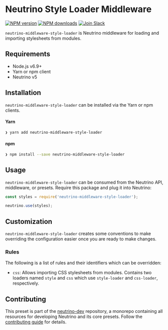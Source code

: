 # Neutrino Style Loader Middleware
[![NPM version][npm-image]][npm-url] [![NPM downloads][npm-downloads]][npm-url] [![Join Slack][slack-image]][slack-url]

`neutrino-middleware-style-loader` is Neutrino middleware for loading and importing stylesheets from modules.

## Requirements

- Node.js v6.9+
- Yarn or npm client
- Neutrino v5

## Installation

`neutrino-middleware-style-loader` can be installed via the Yarn or npm clients.

#### Yarn

```bash
❯ yarn add neutrino-middleware-style-loader
```

#### npm

```bash
❯ npm install --save neutrino-middleware-style-loader
```

## Usage

`neutrino-middleware-style-loader` can be consumed from the Neutrino API, middleware, or presets. Require this package
and plug it into Neutrino:

```js
const styles = require('neutrino-middleware-style-loader');

neutrino.use(styles);
```

## Customization

`neutrino-middleware-style-loader` creates some conventions to make overriding the configuration easier once you are
ready to make changes.

### Rules

The following is a list of rules and their identifiers which can be overridden:

- `css`: Allows importing CSS stylesheets from modules. Contains two loaders named `style` and `css` which use
`style-loader` and `css-loader`, respectively.

## Contributing

This preset is part of the [neutrino-dev](https://github.com/mozilla-neutrino/neutrino-dev) repository, a monorepo
containing all resources for developing Neutrino and its core presets. Follow the
[contributing guide](/contributing/README.md) for details.

[npm-image]: https://img.shields.io/npm/v/neutrino-middleware-style-loader.svg
[npm-downloads]: https://img.shields.io/npm/dt/neutrino-middleware-style-loader.svg
[npm-url]: https://npmjs.org/package/neutrino-middleware-style-loader
[slack-image]: https://neutrino-slack.herokuapp.com/badge.svg
[slack-url]: https://neutrino-slack.herokuapp.com/
